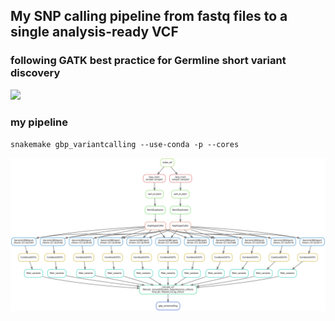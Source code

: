 ## My SNP calling pipeline from fastq files to a single analysis-ready VCF

### following GATK best practice for Germline short variant discovery
[<img src="https://drive.google.com/uc?id=1HKtzOeobgOVjCXEUE0-5378ocBz6Age7">](https://gatk.broadinstitute.org/hc/en-us/articles/360035535932-Germline-short-variant-discovery-SNPs-Indels-)

### my pipeline
`snakemake gbp_variantcalling --use-conda -p --cores`

<img src="./dag_job.svg">
